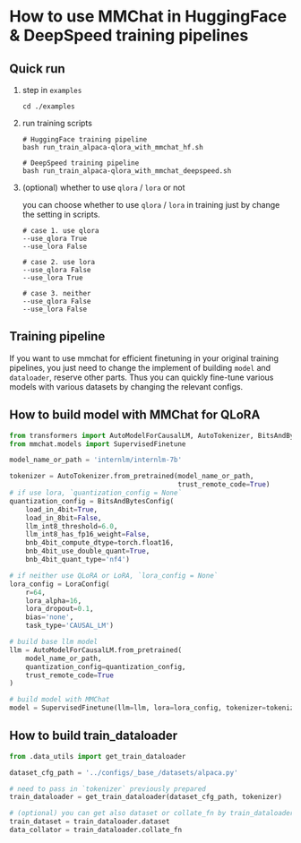 # How to use MMChat in HuggingFace & DeepSpeed training pipelines

## Quick run

1. step in `examples`

   ```shell
   cd ./examples
   ```

2. run training scripts

   ```shell
   # HuggingFace training pipeline
   bash run_train_alpaca-qlora_with_mmchat_hf.sh

   # DeepSpeed training pipeline
   bash run_train_alpaca-qlora_with_mmchat_deepspeed.sh
   ```

3. (optional) whether to use `qlora` / `lora` or not

   you can choose whether to use `qlora` / `lora` in training just by change the setting in scripts.

   ```
   # case 1. use qlora
   --use_qlora True
   --use_lora False

   # case 2. use lora
   --use_qlora False
   --use_lora True

   # case 3. neither
   --use_qlora False
   --use_lora False
   ```

## Training pipeline

If you want to use mmchat for efficient finetuning in your original training pipelines, you just need to change the implement of building `model` and `dataloader`, reserve other parts. Thus you can quickly fine-tune various models with various datasets by changing the relevant configs.

## How to build model with MMChat for QLoRA

```python
from transformers import AutoModelForCausalLM, AutoTokenizer, BitsAndBytesConfig
from mmchat.models import SupervisedFinetune

model_name_or_path = 'internlm/internlm-7b'

tokenizer = AutoTokenizer.from_pretrained(model_name_or_path,
                                          trust_remote_code=True)
# if use lora, `quantization_config = None`
quantization_config = BitsAndBytesConfig(
    load_in_4bit=True,
    load_in_8bit=False,
    llm_int8_threshold=6.0,
    llm_int8_has_fp16_weight=False,
    bnb_4bit_compute_dtype=torch.float16,
    bnb_4bit_use_double_quant=True,
    bnb_4bit_quant_type='nf4')

# if neither use QLoRA or LoRA, `lora_config = None`
lora_config = LoraConfig(
    r=64,
    lora_alpha=16,
    lora_dropout=0.1,
    bias='none',
    task_type='CAUSAL_LM')

# build base llm model
llm = AutoModelForCausalLM.from_pretrained(
    model_name_or_path,
    quantization_config=quantization_config,
    trust_remote_code=True
)

# build model with MMChat
model = SupervisedFinetune(llm=llm, lora=lora_config, tokenizer=tokenizer)

```

## How to build train_dataloader

```python
from .data_utils import get_train_dataloader

dataset_cfg_path = '../configs/_base_/datasets/alpaca.py'

# need to pass in `tokenizer` previously prepared
train_dataloader = get_train_dataloader(dataset_cfg_path, tokenizer)

# (optional) you can get also dataset or collate_fn by train_dataloader
train_dataset = train_dataloader.dataset
data_collator = train_dataloader.collate_fn
```
